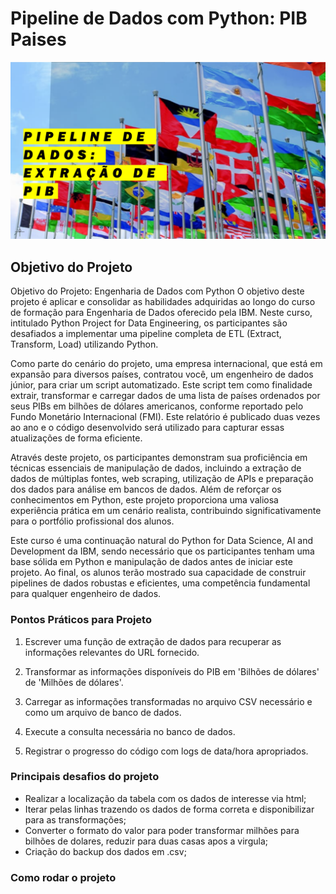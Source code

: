 # Pipeline de Dados com Python: PIB Paises

![Imagem](./pics/pipeline.png)

## Objetivo do Projeto

Objetivo do Projeto: Engenharia de Dados com Python
O objetivo deste projeto é aplicar e consolidar as habilidades adquiridas ao longo do curso de formação para Engenharia de Dados oferecido pela IBM. Neste curso, intitulado Python Project for Data Engineering, os participantes são desafiados a implementar uma pipeline completa de ETL (Extract, Transform, Load) utilizando Python.

Como parte do cenário do projeto, uma empresa internacional, que está em expansão para diversos países, contratou você, um engenheiro de dados júnior, para criar um script automatizado. Este script tem como finalidade extrair, transformar e carregar dados de uma lista de países ordenados por seus PIBs em bilhões de dólares americanos, conforme reportado pelo Fundo Monetário Internacional (FMI). Este relatório é publicado duas vezes ao ano e o código desenvolvido será utilizado para capturar essas atualizações de forma eficiente.

Através deste projeto, os participantes demonstram sua proficiência em técnicas essenciais de manipulação de dados, incluindo a extração de dados de múltiplas fontes, web scraping, utilização de APIs e preparação dos dados para análise em bancos de dados. Além de reforçar os conhecimentos em Python, este projeto proporciona uma valiosa experiência prática em um cenário realista, contribuindo significativamente para o portfólio profissional dos alunos.

Este curso é uma continuação natural do Python for Data Science, AI and Development da IBM, sendo necessário que os participantes tenham uma base sólida em Python e manipulação de dados antes de iniciar este projeto. Ao final, os alunos terão mostrado sua capacidade de construir pipelines de dados robustas e eficientes, uma competência fundamental para qualquer engenheiro de dados.

### Pontos Práticos para Projeto

1.  Escrever uma função de extração de dados para recuperar as informações relevantes do URL fornecido.

2.  Transformar as informações disponíveis do PIB em 'Bilhões de dólares' de 'Milhões de dólares'.

3.  Carregar as informações transformadas no arquivo CSV necessário e como um arquivo de banco de dados.

4.  Execute a consulta necessária no banco de dados.

5. Registrar o progresso do código com logs de data/hora apropriados.

### Principais desafios do projeto

- Realizar a localização da tabela com os dados de interesse via html;
- Iterar pelas linhas trazendo os dados de forma correta e disponibilizar para as transformações;
- Converter o formato do valor para poder transformar milhões para bilhões de dolares, reduzir para duas casas apos a virgula;
- Criação do backup dos dados em .csv;

### Como rodar o projeto